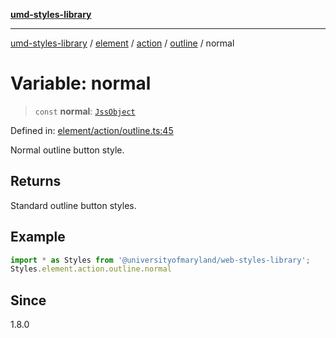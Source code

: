 [**umd-styles-library**](../../../../../../README.md)

***

[umd-styles-library](../../../../../../modules.md) / [element](../../../../../README.md) / [action](../../../README.md) / [outline](../README.md) / normal

# Variable: normal

> `const` **normal**: [`JssObject`](../../../../../../utilities/namespaces/transform/type-aliases/JssObject.md)

Defined in: [element/action/outline.ts:45](https://github.com/UMD-Digital/design-system/blob/8c958a0419ab79ba8bcba0aabd12f79a69ac5834/packages/styles/source/element/action/outline.ts#L45)

Normal outline button style.

## Returns

Standard outline button styles.

## Example

```typescript
import * as Styles from '@universityofmaryland/web-styles-library';
Styles.element.action.outline.normal
```

## Since

1.8.0

